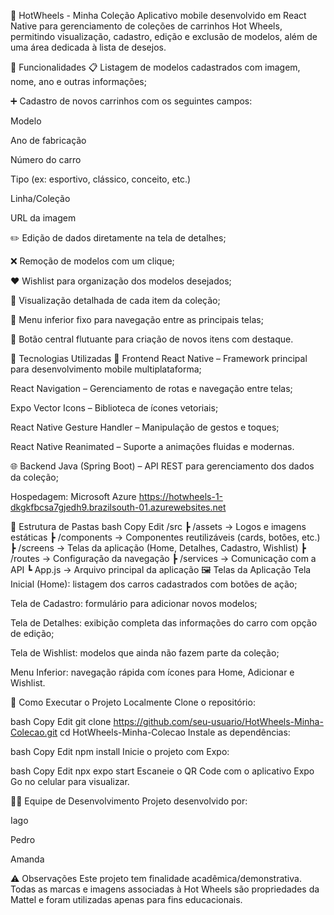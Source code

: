 🚗 HotWheels - Minha Coleção
Aplicativo mobile desenvolvido em React Native para gerenciamento de coleções de carrinhos Hot Wheels, permitindo visualização, cadastro, edição e exclusão de modelos, além de uma área dedicada à lista de desejos.

📱 Funcionalidades
📋 Listagem de modelos cadastrados com imagem, nome, ano e outras informações;

➕ Cadastro de novos carrinhos com os seguintes campos:

Modelo

Ano de fabricação

Número do carro

Tipo (ex: esportivo, clássico, conceito, etc.)

Linha/Coleção

URL da imagem

✏️ Edição de dados diretamente na tela de detalhes;

❌ Remoção de modelos com um clique;

❤️ Wishlist para organização dos modelos desejados;

📂 Visualização detalhada de cada item da coleção;

📲 Menu inferior fixo para navegação entre as principais telas;

🔘 Botão central flutuante para criação de novos itens com destaque.

🧪 Tecnologias Utilizadas
🔧 Frontend
React Native – Framework principal para desenvolvimento mobile multiplataforma;

React Navigation – Gerenciamento de rotas e navegação entre telas;

Expo Vector Icons – Biblioteca de ícones vetoriais;

React Native Gesture Handler – Manipulação de gestos e toques;

React Native Reanimated – Suporte a animações fluidas e modernas.

🌐 Backend
Java (Spring Boot) – API REST para gerenciamento dos dados da coleção;

Hospedagem: Microsoft Azure
https://hotwheels-1-dkgkfbcsa7gjedh9.brazilsouth-01.azurewebsites.net

📂 Estrutura de Pastas
bash
Copy
Edit
/src
 ┣ /assets           → Logos e imagens estáticas
 ┣ /components       → Componentes reutilizáveis (cards, botões, etc.)
 ┣ /screens          → Telas da aplicação (Home, Detalhes, Cadastro, Wishlist)
 ┣ /routes           → Configuração da navegação
 ┣ /services         → Comunicação com a API
 ┗ App.js            → Arquivo principal da aplicação
🖼️ Telas da Aplicação
Tela Inicial (Home): listagem dos carros cadastrados com botões de ação;

Tela de Cadastro: formulário para adicionar novos modelos;

Tela de Detalhes: exibição completa das informações do carro com opção de edição;

Tela de Wishlist: modelos que ainda não fazem parte da coleção;

Menu Inferior: navegação rápida com ícones para Home, Adicionar e Wishlist.

🚀 Como Executar o Projeto Localmente
Clone o repositório:

bash
Copy
Edit
git clone https://github.com/seu-usuario/HotWheels-Minha-Colecao.git
cd HotWheels-Minha-Colecao
Instale as dependências:

bash
Copy
Edit
npm install
Inicie o projeto com Expo:

bash
Copy
Edit
npx expo start
Escaneie o QR Code com o aplicativo Expo Go no celular para visualizar.

👨‍💻 Equipe de Desenvolvimento
Projeto desenvolvido por:

Iago

Pedro

Amanda

⚠️ Observações
Este projeto tem finalidade acadêmica/demonstrativa. Todas as marcas e imagens associadas à Hot Wheels são propriedades da Mattel e foram utilizadas apenas para fins educacionais.

